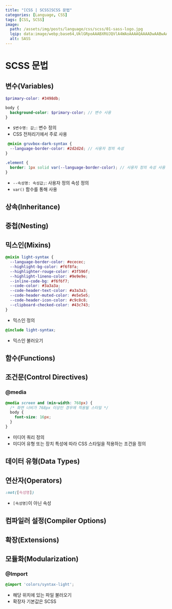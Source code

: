 ```yaml
---
title: "[CSS | SCSS]SCSS 문법"
categories: [Language, CSS]
tags: [CSS, SCSS]
image:
  path: /assets/img/posts/language/css/scss/01-sass-logo.jpg
  lqip: data:image/webp;base64,UklGRpoAAABXRUJQVlA4WAoAAAAQAAAADwAABwAAQUxQSDIAAAARL0AmbZurmr57yyIiqE8oiG0bejIYEQTgqiDA9vqnsUSI6H+oAERp2HZ65qP/VIAWAFZQOCBCAAAA8AEAnQEqEAAIAAVAfCWkAALp8sF8rgRgAP7o9FDvMCkMde9PK7euH5M1m6VWoDXf2FkP3BqV0ZYbO6NA/VFIAAAA
  alt: SASS
---
```


# SCSS 문법

## 변수(Variables)

```scss
$primary-color: #3498db;

body {
  background-color: $primary-color; // 변수 사용
}
```

- `$변수명: 값;`: 변수 정의
- CSS 전처리기에서 주로 사용

```scss
 @mixin gruvbox-dark-syntax {
  --language-border-color: #2d2d2d; // 사용자 정의 속성
}

.element {
  border: 1px solid var(--language-border-color); // 사용자 정의 속성 사용
}
```

- `--속성명: 속성값;`: 사용자 정의 속성 정의
- `var()` 함수를 통해 사용

## 상속(Inheritance)

## 중첩(Nesting)

## 믹스인(Mixins)

```scss
@mixin light-syntax {
  --language-border-color: #ececec;
  --highlight-bg-color: #f6f8fa;
  --highlighter-rouge-color: #3f596f;
  --highlight-lineno-color: #9e9e9e;
  --inline-code-bg: #f6f6f7;
  --code-color: #3a3a3a;
  --code-header-text-color: #a3a3a3;
  --code-header-muted-color: #e5e5e5;
  --code-header-icon-color: #c9c8c8;
  --clipboard-checked-color: #43c743;
}
```

- 믹스인 정의

```scss
@include light-syntax;
```

- 믹스인 불러오기

## 함수(Functions)

## 조건문(Control Directives)

### @media

```scss
@media screen and (min-width: 768px) {
  /* 화면 너비가 768px 이상인 경우에 적용될 스타일 */
  body {
    font-size: 16px;
  }
}
```

- 미디어 쿼리 정의
- 미디어 유형 또는 장치 특성에 따라 CSS 스타일을 적용하는 조건을 정의

## 데이터 유형(Data Types)

## 연산자(Operators)

```scss
:not([속성명])
```

- `[속성명]`이 아닌 속성

## 컴파일러 설정(Compiler Options)

## 확장(Extensions)

## 모듈화(Modularization)

### @Import

```scss
@import 'colors/syntax-light';
```

- 해당 위치에 있는 파일 불러오기
- 확장자 기본값은 SCSS